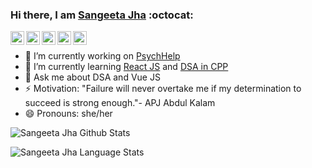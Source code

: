### Hi there, I am [Sangeeta Jha](https://sangeeta-jha.web.app/) :octocat:


<!--<p align="left"> <img src="https://komarev.com/ghpvc/?username=nehasabgeetajha&label=Views&color=blue&style=plastic" /> </p>-->

<a href="https://twitter.com/nehasangeetajha">
  <img align="left" alt="Sangeeta's Twitter" width="22px" src="https://cdn.jsdelivr.net/npm/simple-icons@v3/icons/twitter.svg" />
</a>
<a href="https://www.linkedin.com/in/sangeeta-jha-765232142/">
  <img align="left" alt="Sangeeta's Linkdein" width="22px" src="https://cdn.jsdelivr.net/npm/simple-icons@v3/icons/linkedin.svg" />
</a>
<a href="https://github.com/nehasangeetajha">
  <img align="left" alt="Sangeeta's Github" width="22px" src="https://cdn.jsdelivr.net/npm/simple-icons@v3/icons/github.svg" />
</a>
<a href="https://www.codechef.com/users/sangeetajha">
  <img align="left" alt="Sangeeta's CodeChef" width="22px" src="https://cdn.jsdelivr.net/npm/simple-icons@v3/icons/codechef.svg" />
</a>
<a href="https://medium.com/@nehasangeetajha">
  <img align="left" alt="Sangeeta's Medium" width="22px" src="https://cdn.jsdelivr.net/npm/simple-icons@v3/icons/medium.svg" />
</a>  

<p>&nbsp;</p>

- 🔭 I’m currently working on [PsychHelp](https://github.com/Anagha-2000/PsychHelp)
- 🌱 I’m currently learning [React JS](https://github.com/nehasangeetajha/Front-End-Development-With-React) and [DSA in CPP](https://github.com/nehasangeetajha/AatmaNirbhar)
- 💬 Ask me about DSA and Vue JS
- ⚡ Motivation: "Failure will never overtake me if my determination to succeed is strong enough."-  APJ Abdul Kalam
- 😄 Pronouns: she/her

![Sangeeta Jha Github Stats](https://github-readme-stats.anuraghazra1.vercel.app/api?username=nehasangeetajha&show_icons=true&include_all_commits=true&theme=radical)

![Sangeeta Jha Language Stats](https://github-readme-stats.anuraghazra1.vercel.app/api/top-langs/?username=nehasangeetajha&layout=compact&theme=radical)


<!--[![Twitter: nehasangeetajha](https://img.shields.io/twitter/follow/nehasangeetajha?style=social)](https://twitter.com/nehasangeetajha)
[![Linkedin: sangeeta-jha-765232142](https://img.shields.io/badge/-sangeeta-jha-765232142-blue?style=flat-square&logo=Linkedin&logoColor=white&link=https://www.linkedin.com/in/sangeeta-jha-765232142/)](https://www.linkedin.com/in/sangeeta-jha-765232142/)
[![GitHub nehasangeetajha](https://img.shields.io/github/followers/nehasangeetajha?label=follow&style=social)](https://github.com/nehasangeetajha)
[![website](https://img.shields.io/badge/PortfolioWebsite-sangeetajha.web.app-2648ff?style=flat-square&logo=google-chrome)](https://sangeeta-jha.web.app/)-->
